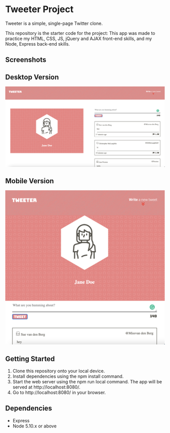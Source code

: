# Tweeter Project

Tweeter is a simple, single-page Twitter clone.

This repository is the starter code for the project: This app was made to practice my HTML, CSS, JS, jQuery and AJAX front-end skills, and my Node, Express back-end skills.

## Screenshots 
## Desktop Version
!["Screenshot of the desktop version"](https://github.com/bilal-of/tweeter/blob/master/docs/tweeter-desktop.png) 
## Mobile Version
!["Screenshot of the mobile version"](https://github.com/bilal-of/tweeter/blob/master/docs/tweeter-mobile.png)
## Getting Started 
1. Clone this repository onto your local device.
2. Install dependencies using the npm install command.
3. Start the web server using the npm run local command. The app will be served at http://localhost:8080/.
4. Go to http://localhost:8080/ in your browser. 
## Dependencies 
- Express
- Node 5.10.x or above
